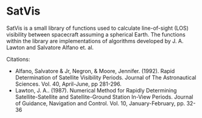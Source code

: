 # SatVis

SatVis is a small library of functions used to calculate line-of-sight (LOS) visibility between spacecraft assuming a spherical Earth. The functions within the library are implementations of algorithms developed by J. A. Lawton and Salvatore Alfano et. al.

Citations:
- Alfano, Salvatore & Jr, Negron, & Moore, Jennifer. (1992). Rapid Determination of Satellite Visibility Periods. Journal of The Astronautical Sciences. Vol. 40, April-June, pp 281-296. 
- Lawton, J. A.. (1987). Numerical Method for Rapidly Determining Satellite-Satellite and Satellite-Ground Station In-View Periods. Journal of Guidance, Navigation and Control. Vol. 10, January-February, pp. 32-36
